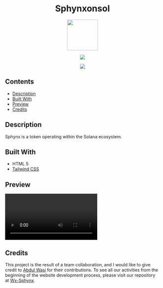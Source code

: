 <h1 align="center">Sphynxonsol</h1>
<p align="center"><img src="https://github.com/fzn-dy/SphynxSol/assets/img/mummyV2.gif" width="100px" height="100px"></p>
<p align="center"><img src="https://img.shields.io/badge/Build%20with-React%20JS-61dbfb?style=popout&logo=react"></p>
<p align="center"><img src="https://img.shields.io/badge/Build%20with-Tailwind%20CSS-06B6D4?style=popout&logo=tailwindcss"></p>

## Contents

- [Description](#description)
- [Built With](#built-with)
- [Preview](#preview)
- [Credits](#credits)

## Description
Sphynx is a token operating within the Solana ecosystem.

## Built With

* HTML 5
* [Tailwind CSS](https://tailwindcss.com/)

## Preview

![preview](https://github.com/fzn-dy/SphynxSol/assets/img/sphynxview.mp4)

## Credits
This project is the result of a team collaboration, and I would like to give credit to [Abdul Wasi](https://github.com/work0x) for their contributions. To see all our activities from the beginning of the website development process, please visit our repository at [Wx-Sphynx](https://github.com/work0x/Wx-Sphynx).